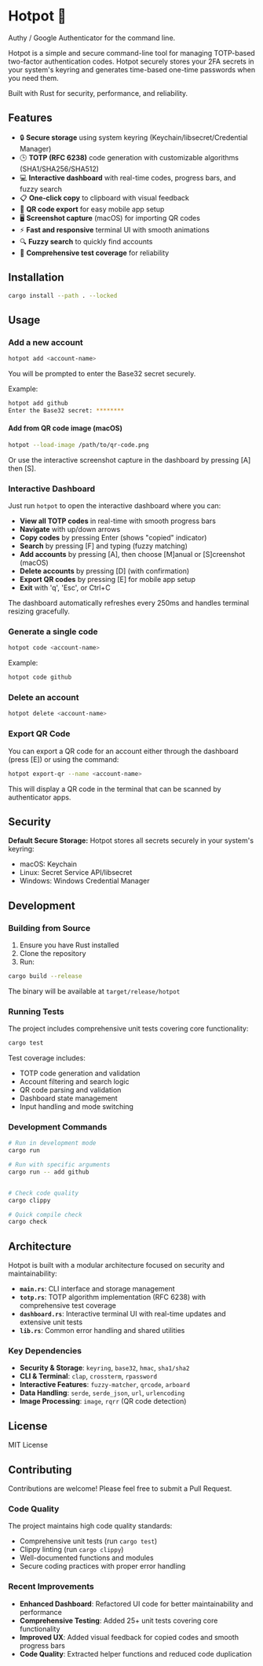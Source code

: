# Hotpot 🍲

Authy / Google Authenticator for the command line.

Hotpot is a simple and secure command-line tool for managing TOTP-based two-factor authentication codes. Hotpot securely stores your 2FA secrets in your system's keyring and generates time-based one-time passwords when you need them.

Built with Rust for security, performance, and reliability.

## Features

- 🔒 **Secure storage** using system keyring (Keychain/libsecret/Credential Manager)
- 🕒 **TOTP (RFC 6238)** code generation with customizable algorithms (SHA1/SHA256/SHA512)
- 💻 **Interactive dashboard** with real-time codes, progress bars, and fuzzy search
- 📋 **One-click copy** to clipboard with visual feedback
- 📱 **QR code export** for easy mobile app setup
- 🖥️ **Screenshot capture** (macOS) for importing QR codes
- ⚡ **Fast and responsive** terminal UI with smooth animations
- 🔍 **Fuzzy search** to quickly find accounts
- 🧪 **Comprehensive test coverage** for reliability

## Installation

```bash
cargo install --path . --locked
```

## Usage

### Add a new account

```bash
hotpot add <account-name>
```

You will be prompted to enter the Base32 secret securely.

Example:
```bash
hotpot add github
Enter the Base32 secret: ********
```

#### Add from QR code image (macOS)

```bash
hotpot --load-image /path/to/qr-code.png
```

Or use the interactive screenshot capture in the dashboard by pressing [A] then [S].

### Interactive Dashboard

Just run `hotpot` to open the interactive dashboard where you can:

- **View all TOTP codes** in real-time with smooth progress bars
- **Navigate** with up/down arrows
- **Copy codes** by pressing Enter (shows "copied" indicator)
- **Search** by pressing [F] and typing (fuzzy matching)
- **Add accounts** by pressing [A], then choose [M]anual or [S]creenshot (macOS)
- **Delete accounts** by pressing [D] (with confirmation)
- **Export QR codes** by pressing [E] for mobile app setup
- **Exit** with 'q', 'Esc', or Ctrl+C

The dashboard automatically refreshes every 250ms and handles terminal resizing gracefully.

### Generate a single code

```bash
hotpot code <account-name>
```

Example:
```bash
hotpot code github
```

### Delete an account

```bash
hotpot delete <account-name>
```

### Export QR Code

You can export a QR code for an account either through the dashboard (press [E]) or using the command:

```bash
hotpot export-qr --name <account-name>
```

This will display a QR code in the terminal that can be scanned by authenticator apps.


## Security

**Default Secure Storage:** Hotpot stores all secrets securely in your system's keyring:
- macOS: Keychain
- Linux: Secret Service API/libsecret
- Windows: Windows Credential Manager


## Development

### Building from Source

1. Ensure you have Rust installed
2. Clone the repository
3. Run:
```bash
cargo build --release
```

The binary will be available at `target/release/hotpot`

### Running Tests

The project includes comprehensive unit tests covering core functionality:

```bash
cargo test
```

Test coverage includes:
- TOTP code generation and validation
- Account filtering and search logic
- QR code parsing and validation
- Dashboard state management
- Input handling and mode switching

### Development Commands

```bash
# Run in development mode
cargo run

# Run with specific arguments
cargo run -- add github


# Check code quality
cargo clippy

# Quick compile check
cargo check
```

## Architecture

Hotpot is built with a modular architecture focused on security and maintainability:

- **`main.rs`**: CLI interface and storage management
- **`totp.rs`**: TOTP algorithm implementation (RFC 6238) with comprehensive test coverage
- **`dashboard.rs`**: Interactive terminal UI with real-time updates and extensive unit tests
- **`lib.rs`**: Common error handling and shared utilities

### Key Dependencies

- **Security & Storage**: `keyring`, `base32`, `hmac`, `sha1/sha2`
- **CLI & Terminal**: `clap`, `crossterm`, `rpassword`
- **Interactive Features**: `fuzzy-matcher`, `qrcode`, `arboard`
- **Data Handling**: `serde`, `serde_json`, `url`, `urlencoding`
- **Image Processing**: `image`, `rqrr` (QR code detection)

## License

MIT License

## Contributing

Contributions are welcome! Please feel free to submit a Pull Request.

### Code Quality

The project maintains high code quality standards:
- Comprehensive unit tests (run `cargo test`)
- Clippy linting (run `cargo clippy`)
- Well-documented functions and modules
- Secure coding practices with proper error handling

### Recent Improvements

- **Enhanced Dashboard**: Refactored UI code for better maintainability and performance
- **Comprehensive Testing**: Added 25+ unit tests covering core functionality
- **Improved UX**: Added visual feedback for copied codes and smooth progress bars
- **Code Quality**: Extracted helper functions and reduced code duplication
